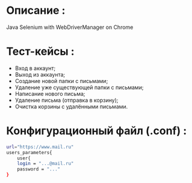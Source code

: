 # Описание :
Java Selenium with WebDriverManager on Chrome

# Тест-кейсы :
- Вход в аккаунт;
- Выход из аккаунта;
- Создание новой папки с письмами;
- Удаление уже существующей папки с письмами;
- Написание нового письма;
- Удаление письма (отправка в корзину);
- Очистка корзины с удалёнными письмами.

# Конфигурационный файл (.conf) :
```sh
url="https://www.mail.ru"
users_parameters{
    user{
    login = "...@mail.ru"
    password = "..."
}
```
